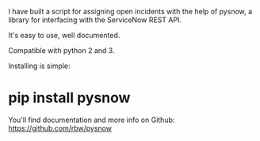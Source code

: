 I have built a script for assigning open incidents with the help of pysnow, a library for interfacing with the ServiceNow REST API.

It's easy to use, well documented.

Compatible with python 2 and 3.

Installing is simple:

# pip install pysnow
You'll find documentation and more info on Github: https://github.com/rbw/pysnow
